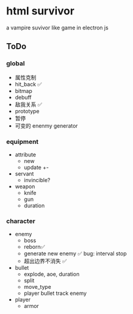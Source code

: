 # html survivor

a vampire suvivor like game in electron js

## ToDo

### global

- 属性克制
- hit_back ✅
- bitmap
- debuff
- 敌我关系 ✅
- prototype
- 暂停
- 可变的 enenmy generator

### equipment

- attribute
  - new
  - update +-
- servant
  - invincible?
- weapon
  - knife
  - gun
  - duration

### character

- enemy
  - boss
  - reborn✅
  - generate new enemy ✅  bug: interval stop
  - 超出边界不消失 ✅
- bullet
  - explode, aoe, duration
  - split
  - move_type 
  - player bullet track enemy
- player
  - armor